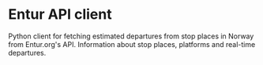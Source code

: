 # Entur API client

Python client for fetching estimated departures from stop places in Norway from Entur.org's API. Information about stop places, platforms and real-time departures.
